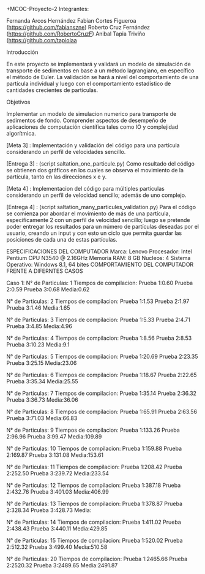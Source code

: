+MCOC-Proyecto-2
Integrantes:

Fernanda Arcos Hernández
Fabian Cortes Figueroa (https://github.com/fabianszne)
Roberto Cruz Fernández (https://github.com/RobertoCruzF)
Anibal Tapia Triviño (https://github.com/tapiolaa

Introducción

En este proyecto se implementará y validará un modelo de simulación de transporte de sedimentos en base a un método lagrangiano, en específico el método de Euler. La validación se hará a nivel del comportamiento de una partícula individual y luego con el comportamiento estadístico de cantidades crecientes de partículas.

Objetivos

Implementar un modelo de simulacion numerico para transporte de sedimentos de fondo. Comprender aspectos de desempeño de aplicaciones de computación científica tales como IO y complejidad algorítmica.

[Meta 3] : Implementación y validación del código para una partícula considerando un perfil de velocidades sencillo.

[Entrega 3] : (script saltation_one_particule.py) Como resultado del código se obtienen dos gráficos en los cuales se observa el movimiento de la partícula, tanto en las direcciones x e y.

[Meta 4] : Implementacion del código para múltiples partículas considerando un perfil de velocidad sencillo; además de uno complejo.

[Entrega 4] : (script saltation_many_particules_validation.py) Para el código se comienza por abordar el movimiento de más de una partícula, específicamente 2 con un perfil de velocidad sencillo; luego se pretende poder entregar los resultados para un número de partículas deseadas por el usuario, creando un input y con esto un ciclo que permita guardar las posiciones de cada una de estas partículas.

ESPECIFICACIONES DEL COMPUTADOR
Marca: Lenovo
Procesador: Intel Pentium CPU N3540 @ 2.16GHz
Memoria RAM: 8 GB
Nucleos: 4
Sistema Operativo: Windows 8.1, 64 bites
COMPORTAMIENTO DEL COMPUTADOR FRENTE A DIFERNTES CASOS

Caso 1:
N° de Particulas: 1
Tiempos de compilacion:
Prueba 1:0.60
Prueba 2:0.59
Prueba 3:0.68
Media:0.62

N° de Particulas: 2
Tiempos de compilacion:
Prueba 1:1.53
Prueba 2:1.97
Prueba 3:1.46
Media:1.65

N° de Particulas: 3
Tiempos de compilacion:
Prueba 1:5.33
Prueba 2:4.71
Prueba 3:4.85
Media:4.96

N° de Particulas: 4
Tiempos de compilacion:
Prueba 1:8.56
Prueba 2:8.53
Prueba 3:10.23
Media:9.1

N° de Particulas: 5
Tiempos de compilacion:
Prueba 1:20.69
Prueba 2:23.35
Prueba 3:25.15
Media:23.06

N° de Particulas: 6
Tiempos de compilacion:
Prueba 1:18.67
Prueba 2:22.65
Prueba 3:35.34
Media:25.55

N° de Particulas: 7
Tiempos de compilacion:
Prueba 1:35.14
Prueba 2:36.32
Prueba 3:36.73
Media:36.06

N° de Particulas: 8
Tiempos de compilacion:
Prueba 1:65.91
Prueba 2:63.56
Prueba 3:71.03
Media:66.83

N° de Particulas: 9
Tiempos de compilacion:
Prueba 1:133.26
Prueba 2:96.96
Prueba 3:99.47
Media:109.89

N° de Particulas: 10
Tiempos de compilacion:
Prueba 1:159.88
Prueba 2:169.87
Prueba 3:131.08
Media:153.61

N° de Particulas: 11
Tiempos de compilacion:
Prueba 1:208.42
Prueba 2:252.50
Prueba 3:239.72
Media:233.54

N° de Particulas: 12
Tiempos de compilacion:
Prueba 1:387.18
Prueba 2:432.76
Prueba 3:401.03
Media:406.99

N° de Particulas: 13
Tiempos de compilacion:
Prueba 1:378.87
Prueba 2:328.34
Prueba 3:428.73
Media:

N° de Particulas: 14
Tiempos de compilacion:
Prueba 1:411.02
Prueba 2:438.43
Prueba 3:440.11
Media:429.85

N° de Particulas: 15
Tiempos de compilacion:
Prueba 1:520.02
Prueba 2:512.32
Prueba 3:499.40
Media:510.58

N° de Particulas: 20
Tiempos de compilacion:
Prueba 1:2465.66
Prueba 2:2520.32
Prueba 3:2489.65
Media:2491.87
